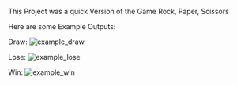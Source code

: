 This Project was a quick Version of the Game Rock, Paper, Scissors

Here are some Example Outputs:

Draw:
![example_draw](https://user-images.githubusercontent.com/43956685/126900663-ec289db8-5b85-4a51-92de-415f8e95aa79.png)

Lose:
![example_lose](https://user-images.githubusercontent.com/43956685/126900664-18231675-6538-4b0b-bbad-64105ad9e33f.png)

Win:
![example_win](https://user-images.githubusercontent.com/43956685/126900665-42ecc1c4-e2b0-4eb9-bd16-2b36b3410052.png)
